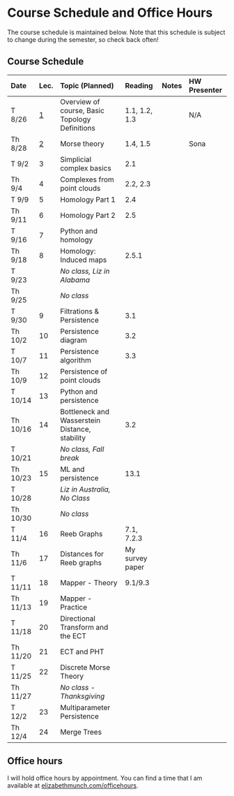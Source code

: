 # Course Schedule and Office Hours

The course schedule is maintained below. Note that this schedule is subject to change during the semester, so check back often!

## Course Schedule

<!-- <iframe src="https://docs.google.com/spreadsheets/d/e/2PACX-1vRSVF5G4GaXl7F1PgcJGnkW5w3nfwzM-8xWTKbA7kBkr1253h0gor5VhYOTLld8QJoDqOZpnLHAcjzo/pubhtml?gid=139342371&amp;single=true&amp;widget=true&amp;headers=false" width="100%" height = 500px></iframe> -->

| Date | Lec. | Topic (Planned) | Reading | Notes | HW Presenter |
|:---|:---|:---|:---|:---|:---|
| T 8/26 | [1](../Lectures/01-IntroAndPointSetBasics/index.md) | Overview of course, Basic Topology Definitions | 1.1, 1.2, 1.3 | | N/A |
| Th 8/28 | [2](../Lectures/02-MorseFunctions/index.md) | Morse theory | 1.4, 1.5 | | Sona |
| T 9/2 | 3 | Simplicial complex basics | 2.1 | | |
| Th 9/4 | 4 | Complexes from point clouds | 2.2, 2.3 | | |
| T 9/9 | 5 | Homology Part 1 | 2.4 | | |
| Th 9/11 | 6 | Homology Part 2 | 2.5 | | |
| T 9/16 | 7 | Python and homology | | | |
| Th 9/18 | 8 | Homology: Induced maps | 2.5.1 | | |
| T 9/23 |  | *No class, Liz in Alabama* | | | |
| Th 9/25 | | *No class* | | | |
| T 9/30 | 9 | Filtrations & Persistence | 3.1 | | |
| Th 10/2 | 10 | Persistence diagram | 3.2 | | |
| T 10/7 | 11 | Persistence algorithm | 3.3 | | |
| Th 10/9 | 12 | Persistence of point clouds | | | |
| T 10/14 | 13 | Python and persistence | | | |
| Th 10/16 | 14 | Bottleneck and Wasserstein Distance, stability | 3.2 | | |
| T 10/21 | | *No class, Fall break* | | | |
| Th 10/23 | 15 | ML and persistence | 13.1 | | |
| T 10/28 | | *Liz in Australia, No Class*  | | | |
| Th 10/30 | | *No class* | | | |
| T 11/4 | 16 | Reeb Graphs | 7.1, 7.2.3 | | |
| Th 11/6 | 17 | Distances for Reeb graphs | My survey paper | | |
| T 11/11 | 18 | Mapper - Theory | 9.1/9.3 | | |
| Th 11/13 | 19 | Mapper - Practice | | | |
| T 11/18 | 20 | Directional Transform and the ECT | | | |
| Th 11/20 | 21 | ECT and PHT | | | |
| T 11/25 | 22 | Discrete Morse Theory | | | |
| Th 11/27 || *No class - Thanksgiving*  | | | |
| T 12/2 | 23 | Multiparameter Persistence | | | |
| Th 12/4 | 24 | Merge Trees | | | |

## Office hours

I will hold office hours by appointment. You can find a time that I am available at [elizabethmunch.com/officehours](http://www.elizabethmunch.com/officehours). 